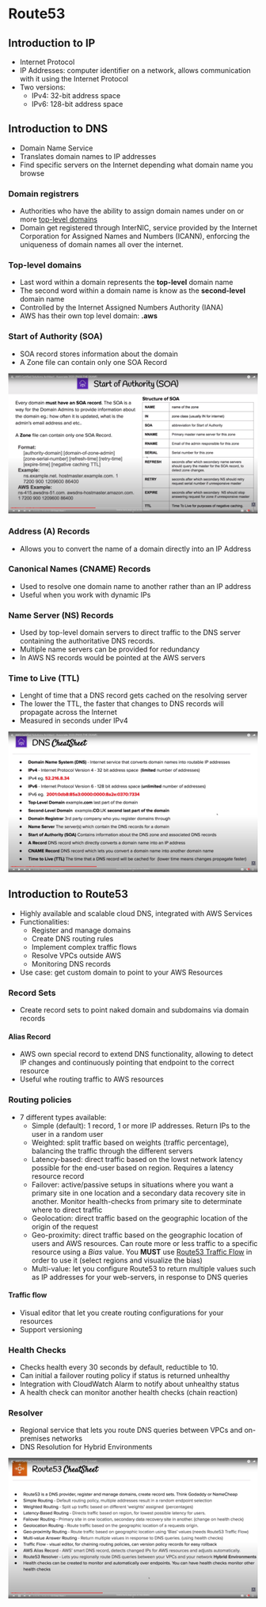 # Route53

## Introduction to IP
- Internet Protocol
- IP Addresses: computer identifier on a network, allows communication with it using the Internet Protocol
- Two versions:
	- IPv4: 32-bit address space
	- IPv6: 128-bit address space

## Introduction to DNS
- Domain Name Service
- Translates domain names to IP addresses
- Find specific servers on the Internet depending what domain name you browse

### Domain registrers
- Authorities who have the ability to assign domain names under on or more [top-level domains](#top-level-domains)
- Domain get registered through InterNIC, service provided by the Internet Corporation for Assigned Names and Numbers (ICANN), enforcing the uniqueness of domain names all over the internet.

### Top-level domains
- Last word within a domain represents the **top-level** domain name
- The second word within a domain name is know as the **second-level** domain name
- Controlled by the Internet Assigned Numbers Authority (IANA)
- AWS has their own top level domain: **.aws**

### Start of Authority (SOA)
- SOA record stores information about the domain
- A Zone file can contain only one SOA Record

![SOA record structure](./images/route53/route53.png)

### Address (A) Records
- Allows you to convert the name of a domain directly into an IP Address

### Canonical Names (CNAME) Records
- Used to resolve one domain name to another rather than an IP address
- Useful when you work with dynamic IPs

### Name Server (NS) Records
- Used by top-level domain servers to direct traffic to the DNS server containing the authoritative DNS records.
- Multiple name servers can be provided for redundancy
- In AWS NS records would be pointed at the AWS servers

### Time to Live (TTL)
- Lenght of time that a DNS record gets cached on the resolving server
- The lower the TTL, the faster that changes to DNS records will propagate across the Internet
- Measured in seconds under IPv4

![DNS CheatSheet](./images/route53/route53_2.png)

## Introduction to Route53
- Highly available and scalable cloud DNS, integrated with AWS Services
- Functionalities:
	- Register and manage domains
	- Create DNS routing rules
	- Implement complex traffic flows
	- Resolve VPCs outside AWS
	- Monitoring DNS records
- Use case: get custom domain to point to your AWS Resources

### Record Sets
- Create record sets to point naked domain and subdomains via domain records

#### Alias Record
- AWS own special record to extend DNS functionality, allowing to detect IP changes and continuously pointing that endpoint to the correct resource
- Useful whe routing traffic to AWS resources

### Routing policies
- 7 different types available:
	- Simple (default): 1 record, 1 or more IP addresses. Return IPs to the user in a random user
	- Weighted: split traffic based on weights (traffic percentage), balancing the traffic through the different servers
	- Latency-based: direct traffic based on the lowst network latency possible for the end-user based on region. Requires a latency resource record
	- Failover: active/passive setups in situations where you want a primary site in one location and a secondary data recovery site in another. Monitor health-checks from primary site to determinate where to direct traffic
	- Geolocation: direct traffic based on the geographic location of the origin of the request
	- Geo-proximity: direct traffic based on the geographic location of users and AWS resources. Can route more or less traffic to a specific resource using a _Bias_ value. You **MUST** use [Route53 Traffic Flow](#traffic-flow) in order to use it (select regions and visualize the bias)
	- Multi-value: let you configure Route53 to return multiple values such as IP addresses for your web-servers, in response to DNS queries

#### Traffic flow
- Visual editor that let you create routing configurations for your resources
- Support versioning

### Health Checks
- Checks health every 30 seconds by default, reductible to 10.
- Can initial a failover routing policy if status is returned unhealthy
- Integration with CloudWatch Alarm to notify about unhealthy status
- A health check can monitor another health checks (chain reaction)

### Resolver
- Regional service that lets you route DNS queries between VPCs and on-premises networks
- DNS Resolution for Hybrid Environments

![Route53 CheatSheet](./images/route53/route53_3.png)
